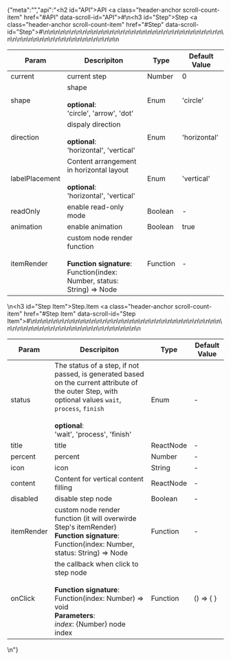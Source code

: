 {"meta":"","api":"<h2 id=\"API\">API <a class=\"header-anchor scroll-count-item\" href=\"#API\" data-scroll-id=\"API\">#</a></h2>\n<h3 id=\"Step\">Step <a class=\"header-anchor scroll-count-item\" href=\"#Step\" data-scroll-id=\"Step\">#</a></h3>\n<table>\n<thead>\n<tr>\n<th>Param</th>\n<th>Descripiton</th>\n<th>Type</th>\n<th>Default Value</th>\n</tr>\n</thead>\n<tbody>\n<tr>\n<td>current</td>\n<td>current step</td>\n<td>Number</td>\n<td>0</td>\n</tr>\n<tr>\n<td>shape</td>\n<td>shape<br><br><strong>optional</strong>:<br>'circle', 'arrow', 'dot'</td>\n<td>Enum</td>\n<td>'circle'</td>\n</tr>\n<tr>\n<td>direction</td>\n<td>dispaly direction<br><br><strong>optional</strong>:<br>'horizontal', 'vertical'</td>\n<td>Enum</td>\n<td>'horizontal'</td>\n</tr>\n<tr>\n<td>labelPlacement</td>\n<td>Content arrangement in horizontal layout<br><br><strong>optional</strong>:<br>'horizontal', 'vertical'</td>\n<td>Enum</td>\n<td>'vertical'</td>\n</tr>\n<tr>\n<td>readOnly</td>\n<td>enable read-only mode</td>\n<td>Boolean</td>\n<td>-</td>\n</tr>\n<tr>\n<td>animation</td>\n<td>enable animation</td>\n<td>Boolean</td>\n<td>true</td>\n</tr>\n<tr>\n<td>itemRender</td>\n<td>custom node render function <br><br><strong>Function signature</strong>:<br>Function(index: Number, status: String) =&gt; Node</td>\n<td>Function</td>\n<td>-</td>\n</tr>\n</tbody>\n</table>\n<h3 id=\"Step Item\">Step.Item <a class=\"header-anchor scroll-count-item\" href=\"#Step Item\" data-scroll-id=\"Step Item\">#</a></h3>\n<table>\n<thead>\n<tr>\n<th>Param</th>\n<th>Descripiton</th>\n<th>Type</th>\n<th>Default Value</th>\n</tr>\n</thead>\n<tbody>\n<tr>\n<td>status</td>\n<td>The status of a step, if not passed, is generated based on the current attribute of the outer Step, with optional values <code>wait</code>, <code>process</code>, <code>finish</code><br><br><strong>optional</strong>:<br>'wait', 'process', 'finish'</td>\n<td>Enum</td>\n<td>-</td>\n</tr>\n<tr>\n<td>title</td>\n<td>title</td>\n<td>ReactNode</td>\n<td>-</td>\n</tr>\n<tr>\n<td>percent</td>\n<td>percent</td>\n<td>Number</td>\n<td>-</td>\n</tr>\n<tr>\n<td>icon</td>\n<td>icon</td>\n<td>String</td>\n<td>-</td>\n</tr>\n<tr>\n<td>content</td>\n<td>Content for vertical content filling</td>\n<td>ReactNode</td>\n<td>-</td>\n</tr>\n<tr>\n<td>disabled</td>\n<td>disable step node</td>\n<td>Boolean</td>\n<td>-</td>\n</tr>\n<tr>\n<td>itemRender</td>\n<td>custom node render function (it will overwirde Step's itemRender)<br><strong>Function signature</strong>:<br>Function(index: Number, status: String) =&gt; Node</td>\n<td>Function</td>\n<td>-</td>\n</tr>\n<tr>\n<td>onClick</td>\n<td>the callback when click to step node <br><br><strong>Function signature</strong>:<br>Function(index: Number) =&gt; void<br><strong>Parameters</strong>:<br><em>index</em>: {Number} node index</td>\n<td>Function</td>\n<td>() =&gt; { }</td>\n</tr>\n</tbody>\n</table>\n"}